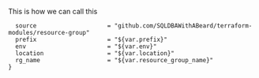 This is how we can call this 

```module "main-resource-group" {
  source                    = "github.com/SQLDBAWithABeard/terraform-modules/resource-group"
  prefix                    = "${var.prefix}"
  env                       = "${var.env}"
  location                  = "${var.location}"
  rg_name                   = "${var.resource_group_name}"
}
```


